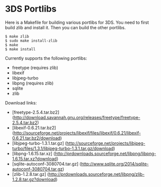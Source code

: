 3DS Portlibs
============

Here is a Makefile for building various portlibs for 3DS. You need to first
build zlib and install it. Then you can build the other portlibs.

    $ make zlib
    $ sudo make install-zlib
    $ make
    $ make install

Currently supports the following portlibs:

* freetype (requires zlib)
* libexif
* libjpeg-turbo
* libpng (requires zlib)
* sqlite
* zlib

Download links:

* [freetype-2.5.4.tar.bz2]
  (http://download.savannah.gnu.org/releases/freetype/freetype-2.5.4.tar.bz2)
*  [libexif-0.6.21.tar.bz2]
   (http://sourceforge.net/projects/libexif/files/libexif/0.6.21/libexif-0.6.21.tar.bz2/download)
* [libjpeg-turbo-1.3.1.tar.gz]
  (http://sourceforge.net/projects/libjpeg-turbo/files/1.3.1/libjpeg-turbo-1.3.1.tar.gz/download)
* [libpng-1.6.15.tar.xz]
  (http://prdownloads.sourceforge.net/libpng/libpng-1.6.15.tar.xz?download)
* [sqlite-autoconf-3080704.tar.gz]
  (http://www.sqlite.org/2014/sqlite-autoconf-3080704.tar.gz)
* [zlib-1.2.8.tar.gz]
  (http://prdownloads.sourceforge.net/libpng/zlib-1.2.8.tar.gz?download)
